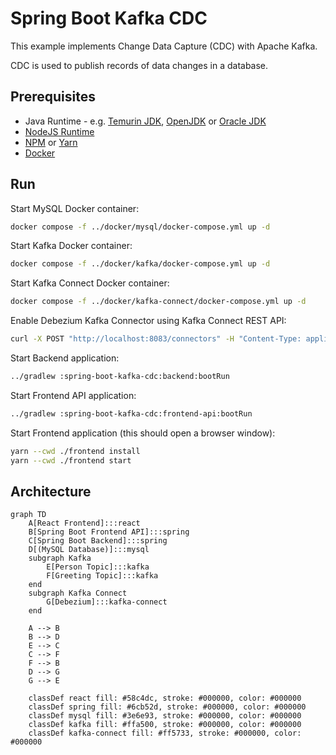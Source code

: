 # Spring Boot Kafka CDC

This example implements Change Data Capture (CDC) with Apache Kafka.

CDC is used to publish records of data changes in a database.

## Prerequisites

* Java Runtime - e.g. [Temurin JDK](https://adoptium.net), [OpenJDK](https://openjdk.org) or [Oracle JDK](https://www.oracle.com/java)
* [NodeJS Runtime](https://nodejs.org)
* [NPM](https://www.npmjs.com) or [Yarn](https://yarnpkg.com)
* [Docker](https://www.docker.com)

## Run

Start MySQL Docker container:
```bash
docker compose -f ../docker/mysql/docker-compose.yml up -d
```

Start Kafka Docker container:
```bash
docker compose -f ../docker/kafka/docker-compose.yml up -d
```

Start Kafka Connect Docker container:
```bash
docker compose -f ../docker/kafka-connect/docker-compose.yml up -d
```

Enable Debezium Kafka Connector using Kafka Connect REST API:
```bash
curl -X POST "http://localhost:8083/connectors" -H "Content-Type: application/json" -d @../docker/kafka-connect/resources/mysql-source-connector-config.json
```

Start Backend application:
```bash
../gradlew :spring-boot-kafka-cdc:backend:bootRun
```

Start Frontend API application:

```bash
../gradlew :spring-boot-kafka-cdc:frontend-api:bootRun
```

Start Frontend application (this should open a browser window):
```bash
yarn --cwd ./frontend install
yarn --cwd ./frontend start
```

## Architecture

```mermaid
graph TD
    A[React Frontend]:::react
    B[Spring Boot Frontend API]:::spring
    C[Spring Boot Backend]:::spring
    D[(MySQL Database)]:::mysql
    subgraph Kafka
        E[Person Topic]:::kafka
        F[Greeting Topic]:::kafka
    end
    subgraph Kafka Connect
        G[Debezium]:::kafka-connect
    end
    
    A --> B
    B --> D
    E --> C
    C --> F
    F --> B
    D --> G
    G --> E
    
    classDef react fill: #58c4dc, stroke: #000000, color: #000000
    classDef spring fill: #6cb52d, stroke: #000000, color: #000000
    classDef mysql fill: #3e6e93, stroke: #000000, color: #000000
    classDef kafka fill: #ffa500, stroke: #000000, color: #000000
    classDef kafka-connect fill: #ff5733, stroke: #000000, color: #000000
```

